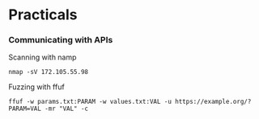# Practicals

### Communicating with APIs

Scanning with namp

```
nmap -sV 172.105.55.98
```

Fuzzing with ffuf

```
ffuf -w params.txt:PARAM -w values.txt:VAL -u https://example.org/?PARAM=VAL -mr "VAL" -c
```


